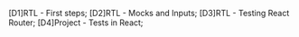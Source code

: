 [D1]RTL - First steps;
[D2]RTL - Mocks and Inputs;
[D3]RTL - Testing React Router;
[D4]Project - Tests in React;
